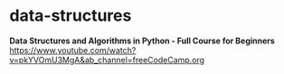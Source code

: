 # data-structures

**Data Structures and Algorithms in Python - Full Course for Beginners**
https://www.youtube.com/watch?v=pkYVOmU3MgA&ab_channel=freeCodeCamp.org

